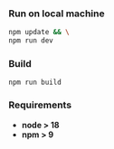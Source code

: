 ### Run on local machine

```bash
npm update && \
npm run dev
```

### Build

```
npm run build
```

### Requirements

- **node > 18**
- **npm > 9**
